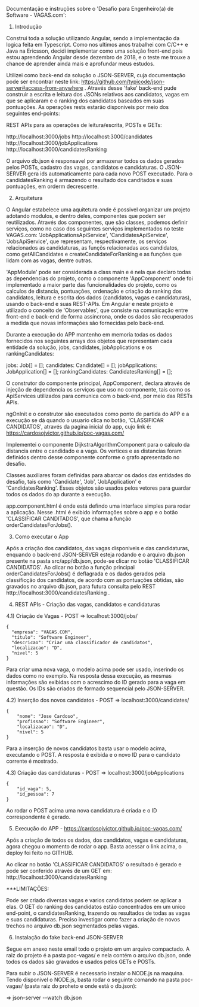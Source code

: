 Documentação e instruções sobre o 'Desafio para Engenheiro(a) de Software - VAGAS.com':

1) Introdução

Construi toda a solução utilizando Angular, sendo a implementação da logica feita em Typescript. Como nos ultimos anos trabalhei com C/C++ e Java na Ericsson, decidi implementar como uma solução front-end pois estou aprendendo Angular desde dezembro de 2018, e o teste me trouxe a chance de aprender ainda mais e aprofundar meus estudos.

Utilizei como back-end da solução o JSON-SERVER, cuja documentação pode ser encontrar neste link:
https://github.com/typicode/json-server#access-from-anywhere . Através desse 'fake' back-end pude construir a escrita e leitura dos JSONs relativos aos candidatos, vagas em que se aplicaram e o ranking dos candidatos baseados em suas pontuações. As operações rests estarão disponiveis por meio dos seguintes end-points:

REST APIs para as operações de leitura/escrita, POSTs e GETs:

http://localhost:3000/jobs 
http://localhost:3000/candidates 
http://localhost:3000/jobApplications 
http://localhost:3000/candidatesRanking 

O arquivo db.json é responsavel por armazenar todos os dados gerados pelos POSTs, cadastro das vagas, candidatos e candidaturas. O JSON-SERVER gera ids automaticamente para cada novo POST executado. Para o candidatesRanking é armazendo o resultado dos canditados e suas pontuações, em orderm decrescente. 

2) Arquitetura

O Angular estabelece uma aquitetura onde é possivel organizar um projeto adotando modulos, e dentro deles, componentes que podem ser reutilizados. Através dos componentes, que são classes, podemos definir serviços, como no caso dos seguintes serviços implementados no teste VAGAS.com: 'JobApplicationsApiService', 'CandidatesApiService', 'JobsApiService', que representam, respectivamente, os serviços relacionados as candidaturas, as funçõs relacionadas aos candidatos, como getAllCandidates e createCandidateForRanking e as funções que lidam com as vagas, dentre outras.

'AppModule' pode ser considerada a class main e é nela que declaro todas as dependencias do projeto, como o componente 'AppComponent' onde foi implementado a maior parte das funcionalidades do projeto, como os calculos de distancia, pontuações, ordenação e criação do ranking dos candidatos, leitura e escrita dos dados (candidatos, vagas e candidaturas), usando o back-end e suas REST-APIs. Em Angular e neste projeto é utilizado o conceito de 'Observables', que consiste na comunicação entre front-end e back-end de forma assincrona, onde os dados são recuperados a medida que novas informações são fornecidas pelo back-end.

Durante a execução do APP mantenho em memoria todas os dados fornecidos nos seguintes arrays dos objetos que representam cada entidade da solução, jobs, candidates, jobApplications e os rankingCandidates:

  jobs: Job[] = [];
  candidates: Candidate[] = [];
  jobApplications: JobApplication[] = [];
  rankingCandidates: CandidatesRanking[] = [];
  
O construtor do componente principal, AppComponent, declara através de injeção de dependencia os serviços que uso no componente, tais como os ApiServices utilizados para comunica com o back-end, por meio das RESTs APIs.

ngOnInit e o construtor são executados como ponto de partida do APP e a execução se dá quando o usuario clica no botão, 'CLASSIFICAR CANDIDATOS', através da pagina inicial do app, cujo link é: https://cardosojvictor.github.io/poc-vagas.com/

Implementei o componente DijkstraAlgorithmComponent para o calculo da distancia entre o candidado e a vaga. Os vertices e as distancias foram definidos dentro desse componente conforme o grafo apresentado no desafio.

Classes auxiliares foram definidas para abarcar os dados das entidades do desafio, tais como 'Candidate', 'Job', 'JobApplication' e 'CandidatesRanking'. Esses objetos são usados pelos vetores para guardar todos os dados do ap durante a execução.

app.component.html é onde está defindo uma interface simples para rodar a aplicação. Nesse .html é exibido informações sobre o app e o botão 'CLASSIFICAR CANDITADOS', que chama a função orderCandidatesForJobs().

3) Como executar o App

Após a criação dos candidatos, das vagas disponiveis e das candidaturas, enquando o back-end JSON-SERVER esteja rodando e o arquivo db.json presente na pasta src/app/db.json, pode-se clicar no botão 'CLASSIFICAR CANDIDATOS'. Ao clicar no botão a função principal orderCandidatesForJobs() é deflagrada e os dados gerados pela classificção dos candidatos, de acordo com as pontuações obtidas, são gravados no arquivo db.json, para futura consulta pelo REST http://localhost:3000/candidatesRanking .

4) REST APIs - Criação das vagas, candidatos e candidaturas

4.1) Criação de Vagas - POST => localhost:3000/jobs/

	{
      "empresa": "VAGAS.COM",
      "titulo": "Software Engineer",
      "descricao": "Criar uma classificador de candidatos",
      "localizacao": "D",
      "nivel": 5
    }

Para criar uma nova vaga, o modelo acima pode ser usado, inserindo os dados como no exemplo. Na resposta dessa execução, as mesmas informações são exibidas com o acrescimo do ID gerado para a vaga em questão. Os IDs são criados de formado sequencial pelo JSON-SERVER.

4.2) Inserção dos novos candidatos - POST => localhost:3000/candidates/

    {
        "nome": "Jose Cardoso",
        "profissao": "Software Engineer",
        "localizacao": "D",
        "nivel": 5
    }

Para a inserção de novos candidatos basta usar o modelo acima, executando o POST. A resposta é exibida e o novo ID para o candidato corrente é mostrado.

4.3) Criação das candidaturas - POST => localhost:3000/jobApplications

	{
		"id_vaga": 5,
		"id_pessoa": 7
	}

Ao rodar o POST acima uma nova candidatura é criada e o ID correspondente é gerado.

5) Execução do APP - https://cardosojvictor.github.io/poc-vagas.com/

Após a criação de todos os dados, dos candidatos, vagas e candidaturas, agora chegou o momento de rodar o app. Basta acessar o link acima, o deploy foi feito no GITHUB.

Ao clicar no botão 'CLASSIFICAR CANDIDATOS' o resultado é gerado e pode ser conferido através de um GET em:
http://localhost:3000/candidatesRanking

***LIMITAÇÕES:

Pode ser criado diversas vagas e varios candidatos podem se aplicar a elas. O GET do ranking dos candidatos estão concentrados em um unico end-point, o candidatesRanking, trazendo os resultados de todas as vagas e suas candidaturas. Preciso investigar como fazer a criação de novos trechos no arquivo db.json segmentados pelas vagas.


6) Instalação do fake back-end JSON-SERVER

Segue em anexo neste email todo o projeto em um arquivo compactado. A raiz do projeto é a pasta poc-vagas/ e nela contém o arquivo db.json, onde todos os dados são gravados e usados pelos GETs e POSTs.

Para subir o JSON-SERVER é necessario instalar o NODE.js na maquina. Tendo disponivel o NODE.js, basta rodar o seguinte comando na pasta poc-vagas/ (pasta raiz do proheto e onde está o db.json):

=> json-server --watch db.json
